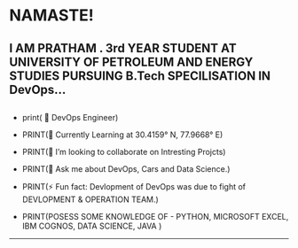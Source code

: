 #                                                                         NAMASTE!		

##
## I AM PRATHAM . 3rd YEAR STUDENT AT UNIVERSITY OF PETROLEUM AND ENERGY STUDIES PURSUING B.Tech SPECILISATION IN DevOps...
##
- print( 🔭 DevOps Engineer) 


- PRINT(🌱 Currently Learning at 30.4159° N, 77.9668° E)
- PRINT(👯 I’m looking to collaborate on Intresting Projcts)
- PRINT(💬 Ask me about DevOps, Cars and Data Science.) 
- PRINT(⚡ Fun fact: Devlopment of DevOps was due to fight of DEVLOPMENT & OPERATION TEAM.)
- PRINT(POSESS SOME KNOWLEDGE OF - PYTHON, MICROSOFT EXCEL, IBM COGNOS, DATA SCIENCE, JAVA )
----------------------------------------------------------------------------------------------------------------------


